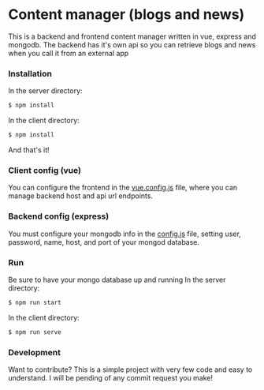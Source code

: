# Content manager (blogs and news)
This is a backend and frontend content manager written in vue, express and mongodb. The backend has it's own api so you can retrieve blogs and news when you call it from an external app

### Installation

In the server directory:
```sh
$ npm install
```
In the client directory:
```sh
$ npm install
```
And that's it!

### Client config (vue)
You can configure the frontend in the [vue.config.js](client/vue.config.js) file, where you can manage backend host and api url endpoints.
### Backend config (express)
You must configure your mongodb info in the [config.js](server/config.js) file, setting user, password, name, host, and port of your mongod database.

### Run
Be sure to have your mongo database up and running
In the server directory:
```sh
$ npm run start
```
In the client directory:
```sh
$ npm run serve
```

### Development
Want to contribute? This is a simple project with very few code and easy to understand. I will be pending of any commit request you make!
